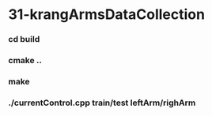 # 31-krangArmsDataCollection
### cd build
### cmake ..
### make
### ./currentControl.cpp train/test leftArm/righArm
